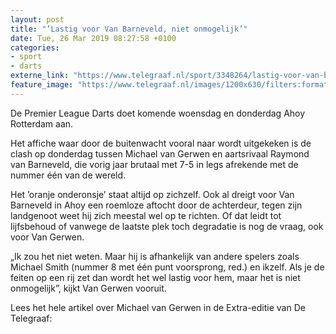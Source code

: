 ```yaml
---
layout: post
title: "’Lastig voor Van Barneveld, niet onmogelijk’"
date: Tue, 26 Mar 2019 08:27:58 +0100
categories: 
- sport 
- darts 
externe_link: "https://www.telegraaf.nl/sport/3348264/lastig-voor-van-barneveld-niet-onmogelijk"
feature_image: "https://www.telegraaf.nl/images/1200x630/filters:format(jpeg):quality(80)/cdn-kiosk-api.telegraaf.nl/04f0e9de-4f99-11e9-94af-0217670beecd.jpg"
---
```


<p class="intro">De Premier League Darts doet komende woensdag en donderdag Ahoy Rotterdam aan.</p> <p>Het affiche waar door de buitenwacht vooral naar wordt uitgekeken is de clash op donderdag tussen Michael van Gerwen en aartsrivaal Raymond van Barneveld, die vorig jaar brutaal met 7-5 in legs afrekende met de nummer één van de wereld.</p><p>Het ’oranje onderonsje’ staat altijd op zichzelf. Ook al dreigt voor Van Barneveld in Ahoy een roemloze aftocht door de achterdeur, tegen zijn landgenoot weet hij zich meestal wel op te richten. Of dat leidt tot lijfsbehoud of vanwege de laatste plek toch degradatie is nog de vraag, ook voor Van Gerwen.</p><p>„Ik zou het niet weten. Maar hij is afhankelijk van andere spelers zoals Michael Smith (nummer 8 met één punt voorsprong, red.) en ikzelf. Als je de feiten op een rij zet dan wordt het wel lastig voor hem, maar het is niet onmogelijk”, kijkt Van Gerwen vooruit.</p><p>Lees het hele artikel over Michael van Gerwen in de Extra-editie van De Telegraaf:</p>

